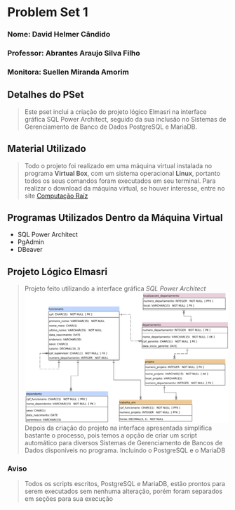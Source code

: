 # Problem Set 1
### Nome: David Helmer Cândido
### Professor: Abrantes Araujo Silva Filho
### Monitora: Suellen Miranda Amorim

## Detalhes do PSet
> Este pset inclui a criação do projeto lógico Elmasri na interface gráfica SQL Power Architect, seguido da sua inclusão no Sistemas de Gerenciamento de Banco de Dados PostgreSQL e MariaDB.

## Material Utilizado
> Todo o projeto foi realizado em uma máquina virtual instalada no programa **Virtual Box**, com um sistema operacional **Linux**, portanto todos os seus comandos foram executados em seu terminal. Para realizar o download da máquina virtual, se houver interesse, entre no site [Computação Raíz](https://www.computacaoraiz.com.br/2022/03/17/maquina-virtual-para-o-estudo-de-sistemas-de-gerenciamento-de-bancos-de-dados-db-server/)

## Programas Utilizados Dentro da Máquina Virtual
- SQL Power Architect
- PgAdmin
- DBeaver

## Projeto Lógico Elmasri
> Projeto feito utilizando a interface gráfica _SQL Power Architect_
![modelo_elmasri](https://github.com/DavidHelmer/uvv_bd_1_cc1m/blob/main/pset1/imgs/modelo-elmasri.png?raw=true)
> Depois da criação do projeto na interface apresentada simplifica bastante o processo, pois temos a opção de criar um script automático para diversos Sistemas de Gerenciamento de Bancos de Dados disponíveis no programa. Incluindo o PostgreSQL e o MariaDB

### Aviso
> Todos os scripts escritos, PostgreSQL e MariaDB, estão prontos para serem executados sem nenhuma alteração, porém foram separados em seções para sua execução
